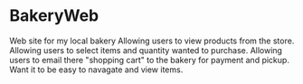 # BakeryWeb
Web site for my local bakery
Allowing users to view products from the store.
Allowing users to select items and quantity wanted to purchase.
Allowing users to email there "shopping cart" to the bakery for payment and pickup.
Want it to be easy to navagate and view items. 

